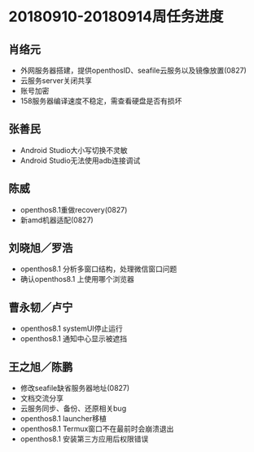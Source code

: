 # 20180910-20180914周任务进度

## 肖络元
- 外网服务器搭建，提供openthosID、seafile云服务以及镜像放置(0827)
- 云服务server关闭共享
- 账号加密
- 158服务器编译速度不稳定，需查看硬盘是否有损坏

## 张善民
- Android Studio大小写切换不灵敏
- Android Studio无法使用adb连接调试

## 陈威
- openthos8.1重做recovery(0827)
- 新amd机器适配(0827)

## 刘晓旭／罗浩
- openthos8.1 分析多窗口结构，处理微信窗口问题
- 确认openthos8.1 上使用哪个浏览器

## 曹永韧／卢宁
- openthos8.1 systemUI停止运行
- openthos8.1 通知中心显示被遮挡

## 王之旭／陈鹏
- 修改seafile缺省服务器地址(0827)
- 文档交流分享
- 云服务同步、备份、还原相关bug
- openthos8.1 launcher移植
- openthos8.1 Termux窗口不在最前时会崩溃退出
- openthos8.1 安装第三方应用后权限错误
